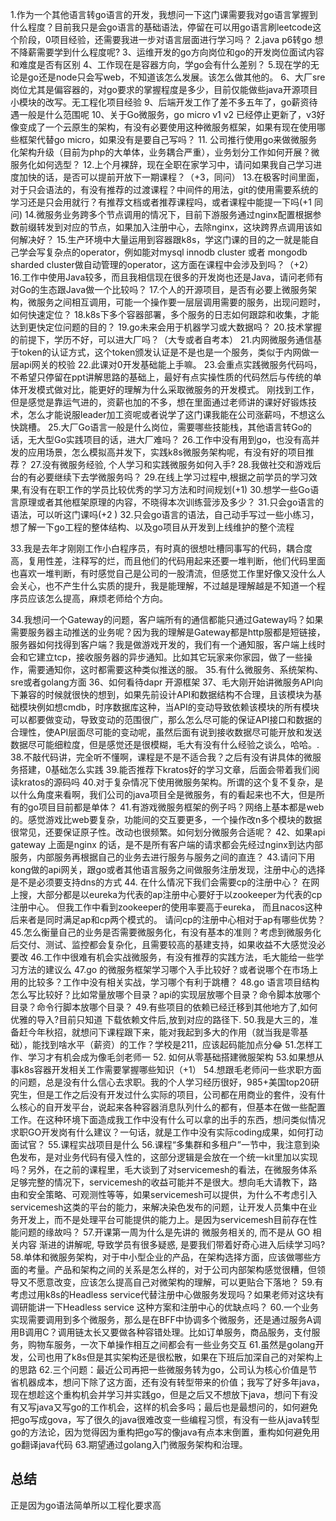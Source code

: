 1.作为一个其他语言转go语言的开发，我想问一下这门课需要我对go语言掌握到什么程度？目前我只是会go语言的基础语法，停留在可以用go语言刷leetcode这个阶段，0项目经验，还需要我进一步对语言层面进行学习吗？
2.java p6转go 想不降薪需要学到什么程度呢?
3、运维开发的go方向岗位和go的开发岗位面试内容和难度是否有区别
4、工作现在是容器方向，学go会有什么差别？
5.现在学的无论是go还是node只会写web，不知道该怎么发展。该怎么做其他的。
6、大厂sre岗位尤其是偏容器的，对go要求的掌握程度是多少，目前仅能做些java开源项目小模块的改写。无工程化项目经验
9、后端开发工作了差不多五年了，go薪资待遇一般是什么范围呢
10、关于Go微服务，go micro v1 v2 已经停止更新了，v3好像变成了一个云原生的架构，有没有必要使用这种微服务框架，如果有现在使用哪些框架代替go micro，如果没有是要自己写吗？
11. 公司推行使用go来做微服务化架构升级（目前为php的大单体，业务耦合严重），业务划分工作如何开展？微服务化如何选型？
12.上个月裸辞，现在全职在家学习中，请问如果我自己学习进度加快的话，是否可以提前开放下一期课程？（+3，同问）
13.在极客时间里面，对于只会语法的，有没有推荐的过渡课程？中间件的用法，git的使用需要系统的学习还是只会用就行？有推荐文档或者推荐课程吗，或者课程中能提一下吗(+1 同问)
14.微服务业务跨多个节点调用的情况下，目前下游服务通过nginx配置根据参数前缀转发到对应的节点，如果加入注册中心，去除nginx，这块跨界点调用该如何解决好？
15.生产环境中大量运用到容器跟k8s，学这门课的目的之一就是能自己学会写复杂点的operator，例如能对mysql innodb cluster 或者 mongodb sharded cluster做自动管理的operator，这方面在课程中会涉及到吗？（+2）
16.工作中使用Java较多，而且我相信现在很多的开发岗也还是Java，请问老师有对Go的生态跟Java做一个比较吗？
17.个人的开源项目，是否有必要上微服务架构，微服务之间相互调用，可能一个操作要一层层调用需要的服务，出现问题时，如何快速定位？
18.k8s下多个容器部署，多个服务的日志如何跟踪和收集，才能达到更快定位问题的目的？
19.go未来会用于机器学习或大数据吗？
20.技术掌握的前提下，学历不好，可以进大厂吗？（大专或者自考本）
21.内网微服务通信基于token的认证方式，这个token颁发认证是不是也是一个服务，类似于内网做一层api网关的校验
22.此课对0开发基础能上手嘛。
23.会重点实践微服务代码吗，不希望只停留在ppt讲解思路的基础上，最好有点实操性质的代码然后与传统的单体开发模式做对比，能更好的理解为什么采取微服务的开发模式。
刚找到工作，但是感觉是靠运气进的，资薪也加的不多，想在里面通过老师讲的课好好锻炼技术，怎么才能说服leader加工资呢或者说学了这门课我能在公司涨薪吗，不想这么快跳槽。
25.大厂Go语言一般是什么岗位，需要哪些技能栈，其他语言转Go的话，无大型Go实践项目的话，进大厂难吗？
26.工作中没有用到go，也没有高并发的应用场景，怎么模拟高并发下，实践k8s微服务架构呢，有没有好的项目推荐？
27.没有微服务经验, 个人学习和实践微服务如何入手?
28.我做社交和游戏后台的有必要继续下去学微服务吗？
29.在线上学习过程中,根据之前学员的学习效果,有没有在职工作的学员比较优秀的学习方法和时间规划(+1)
30.想学一些Go语言原理或者其他框架原理的内容，不晓得本次训练营涉及多少？
31.只会go语言的语法，可以听这门课吗(+2 )
32.只会go语言的语法，自己动手写过一些小练习，想了解一下go工程的整体结构、以及go项目从开发到上线维护的整个流程

33.我是去年才刚刚工作小白程序员，有时真的很想吐槽同事写的代码，耦合度高，复用性差，注释写的烂，而且他们的代码用起来还要一堆判断，他们代码里面也喜欢一堆判断，有时感觉自己是公司的一股清流，但感觉工作里好像又没什么人会关心，也不产生什么实质的提升，我是能理解，不过越是理解越是不知道一个程序员应该怎么提高，麻烦老师给个方向。

34.我想问一个Gateway的问题，客户端所有的通信都能只通过Gateway吗？如果需要服务器主动推送的业务呢？因为我的理解是Gateway都是http服都是短链接，服务器如何找得到客户端？我是做游戏开发的，我们有一个通知服，客户端上线时会和它建立tcp，接收服务器的异步通知。比如其它玩家来你家园，做了一些操作，需要通知你，这时都需要这种类似推送的服。
35.有什么微服务、系统架构、sre或者golang方面
36、如何看待dapr 开源框架
37、毛大刚开始讲微服务API向下兼容的时候就很快的想到，如果先前设计API和数据结构不合理，且该模块为基础模块例如想cmdb，时序数据库这种，当API的变动导致依赖该模块的所有模块可以都要做变动，导致变动的范围很广，那么怎么尽可能的保证API接口和数据的合理性，使API层面尽可能的变动呢，虽然后面有说到接收数据尽可能开放和发送数据尽可能细粒度，但是感觉还是很模糊，毛大有没有什么经验之谈么，哈哈。.
38.不敲代码讲，完全听不懂啊，课程是不是不适合我？之后有没有讲具体的微服务搭建，0基础怎么实践
39.能否推荐下kratos好的学习文章，后面会带着我们阅读kratos的源码吗
40.对于复杂情况下使用微服务架构。所谓的这个复不复杂，是以什么角度来看啊，我们公司的java项目全是微服务，有的看起来也不大，但是所有的go项目目前都是单体？
41.有游戏微服务框架的例子吗？网络上基本都是web的。感觉游戏比web要复杂，功能间的交互要更多，一个操作改n多个模块的数据很常见，还要保证原子性。改动也很频繁。如何划分微服务合适呢？
42、如果api gateway 上面是nginx 的话，是不是所有客户端的请求都会先经过nginx到达内部服务，内部服务再根据自己的业务去进行服务与服务之间的直连？
43.请问下用kong做的api网关，跟go或者其他语言服务之间做服务注册发现，注册中心的选择是不是必须要支持dns的方式
44. 在什么情况下我们会需要cp的注册中心？ 在网上搜，大部分都是以eureka为代表的ap注册中心要好于以zookeeper为代表的cp注册中心。 但我工作中看到zookeeper的使用率要高于eureka， 而且nacos这种后来者是同时满足ap和cp两个模式的。 请问cp的注册中心相对于ap有哪些优势？
45.怎么衡量自己的业务是否需要微服务化，有没有基本的准则？考虑到微服务化后交付、测试、监控都会复杂化，且需要较高的基建支持，如果收益不大感觉没必要改
46.工作中很难有机会实战微服务，有没有推荐的实践方法，毛大能给一些学习方法的建议么
47.go 的微服务框架学习哪个入手比较好？或者说哪个在市场上用的比较多？工作中没有相关实战，学习哪个有利于跳槽？
48.go 语言项目结构怎么写比较好？比如常量放哪个目录？api的实现层放哪个目录？命令脚本放哪个目录？命令行脚本放哪个目录？
49.有些项目的依赖已经迁移到其他地方了,如何优雅的导入?目前只知道 下载依赖文件后,放到对应的路径下.
50.我是大三的，准备赶今年秋招，就想问下课程跟下来，能对我起到多大的作用（就当我是零基础），能找到啥水平（薪资）的工作？学校是211，应该起码能加点分😂
51.怎样工作、学习才有机会成为像毛剑老师一
52. 如何从零基础搭建微服架构
53.如果想从事k8s容器开发相关工作需要掌握哪些知识（+1）
54.想跟毛老师问一些求职方面的问题，总是没有什么信心去求职。我的个人学习经历很好，985+美国top20研究生，但是工作之后没有开发过什么实际的项目，公司都在用商业的套件，没有什么核心的自开发平台，说起来各种容器消息队列什么的都有，但基本在做一些配置工作。在这种环境下面造成我工作中没有什么可以拿的出手的东西，想问类似情况求职GO开发岗有什么建议？一句话，就是工作中没有实际coding成果，如何打动面试官？
55.课程实战项目是什么
56.课程“多集群和多租户”一节中，我注意到染色发布，是对业务代码有侵入性的，这部分逻辑是会放在一个统一kit里加以实现吗？另外，在之前的课程里，毛大谈到了对servicemesh的看法，在微服务体系足够完整的情况下，servicemesh的收益可能并不是很大。想向毛大请教下，路由和安全策略、可观测性等等，如果servicemesh可以提供，为什么不考虑引入servicemesh这类的平台的能力，来解决染色发布的问题，让开发人员集中在业务开发上，而不是处理平台可能提供的能力上。是因为servicemesh目前存在性能问题的缘故吗？
57.开课第一周为什么是先讲的 微服务相关的, 而不是从 GO 相关内容 渐进的讲解呢, 导致学员有很多疑惑, 是要我们带着好奇心进入后续学习吗?
58.单体和微服务架构，对于中小型企业的产品，在架构选择方面，应该做哪些方面的考量。产品和架构之间的关系是怎么样的，对于公司内部架构感觉很糟，但领导又不愿意改变，应该怎么提高自己对微架构的理解，可以更贴合下落地？
59.有考虑过用k8s的Headless service代替注册中心做服务发现吗？如果老师对这块有调研能讲一下Headless service 这种方案和注册中心的优缺点吗？
60.一个业务实现需要调用到多个微服务，那么是在BFF中协调多个微服务，还是通过服务A调用B调用C？调用链太长又要做各种容错处理。比如订单服务，商品服务，支付服务，购物车服务，一次下单操作相互之间都会有一些业务交互
61.虽然是golang开发，公司也用了k8s但是其实架构还是很松散，如果在下班后加深自己的对架构上的思路
62.三个问题：最近公司再把一些微服务转为go，公司认为核心价值是节省机器成本，想问下除了这方面，还有没有转型带来的价值；我写了好多年java，现在想趁这个重构机会并学习并实践go，但是之后又不想放下java，想问下有没有又写java又写go的工作机会，这样的机会多吗；最后也是最想问的，如何避免把go写成gova，写了很久的java很难改变一些编程习惯，有没有一些从java转型go的方法论，因为觉得因为重构把go写的像java有点本末倒置，重构如何避免用go翻译java代码
63.期望通过golang入门微服务架构和治理。

## 总结
正是因为go语法简单所以工程化要求高

